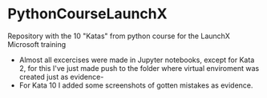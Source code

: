 # PythonCourseLaunchX
Repository with the 10 "Katas" from python course for the LaunchX Microsoft training

- Almost all excercises were made in Jupyter notebooks, except for Kata 2, for this I've just made push to the folder where virtual enviroment was created just as evidence-
- For Kata 10 I added some screenshots of gotten mistakes as evidence.
